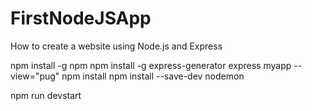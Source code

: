 # FirstNodeJSApp
How to create a website using Node.js and Express

npm install -g npm
npm install -g express-generator
express myapp --view="pug"
npm install
npm install --save-dev nodemon

npm run devstart